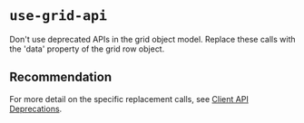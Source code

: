# `use-grid-api`

Don't use deprecated APIs in the grid object model. Replace these calls with the 'data' property of the grid row object. 

## Recommendation
For more detail on the specific replacement calls, see [Client API Deprecations](https://docs.microsoft.com/power-platform/important-changes-coming#some-client-apis-are-deprecated).
